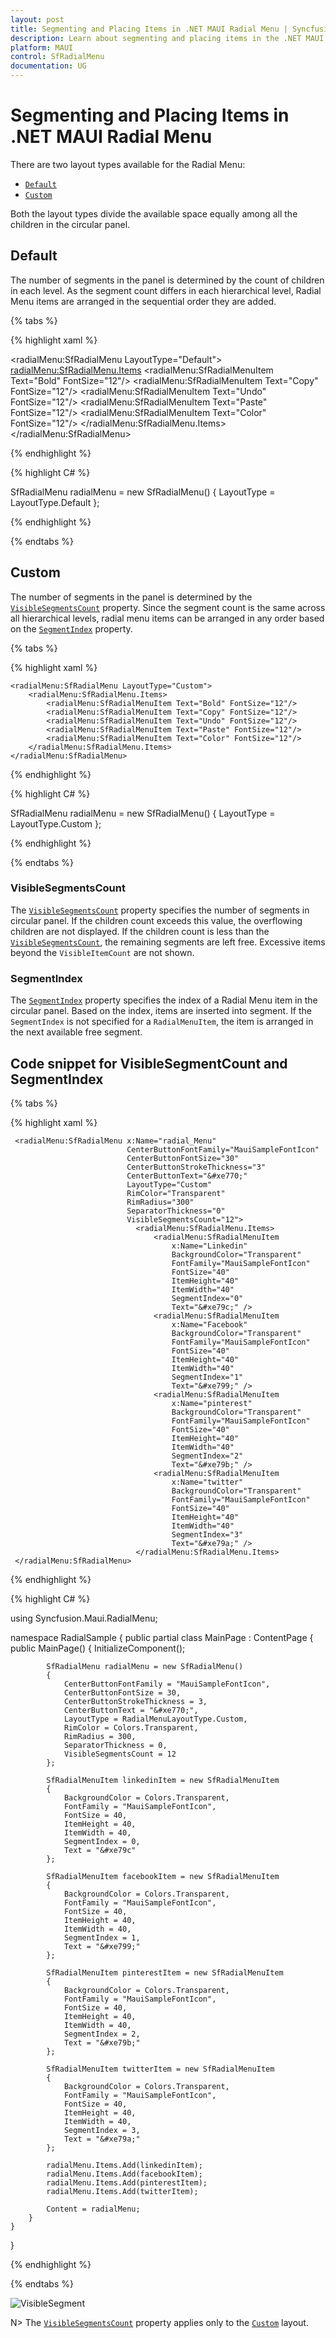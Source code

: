 ```yaml
---
layout: post
title: Segmenting and Placing Items in .NET MAUI Radial Menu | Syncfusion®
description: Learn about segmenting and placing items in the .NET MAUI Radial Menu control, its elements, and more.
platform: MAUI
control: SfRadialMenu
documentation: UG
---
```


# Segmenting and Placing Items in .NET MAUI Radial Menu

There are two layout types available for the Radial Menu:

*  [`Default`](https://help.syncfusion.com/cr/maui/Syncfusion.Maui.RadialMenu.LayoutType.html#Syncfusion_Maui_RadialMenu_LayoutType_Default)
*  [`Custom`](https://help.syncfusion.com/cr/maui/Syncfusion.Maui.RadialMenu.LayoutType.html#Syncfusion_Maui_RadialMenu_LayoutType_Custom)

Both the layout types divide the available space equally among all the children in the circular panel.

## Default

The number of segments in the panel is determined by the count of children in each level. As the segment count differs in each hierarchical level, Radial Menu items are arranged in the sequential order they are added.

{% tabs %}

{% highlight xaml %}

 <radialMenu:SfRadialMenu LayoutType="Default">
        <radialMenu:SfRadialMenu.Items>
            <radialMenu:SfRadialMenuItem Text="Bold" FontSize="12"/>
            <radialMenu:SfRadialMenuItem Text="Copy" FontSize="12"/>
            <radialMenu:SfRadialMenuItem Text="Undo" FontSize="12"/>
            <radialMenu:SfRadialMenuItem Text="Paste" FontSize="12"/>
            <radialMenu:SfRadialMenuItem Text="Color" FontSize="12"/>
        </radialMenu:SfRadialMenu.Items>
</radialMenu:SfRadialMenu>

{% endhighlight %}

{% highlight C# %}

 SfRadialMenu radialMenu = new SfRadialMenu() 
 {
     LayoutType = LayoutType.Default
 };

{% endhighlight %}

{% endtabs %}

## Custom

The number of segments in the panel is determined by the [`VisibleSegmentsCount`](https://help.syncfusion.com/cr/maui/Syncfusion.Maui.RadialMenu.SfRadialMenu.html#Syncfusion_Maui_RadialMenu_SfRadialMenu_VisibleSegmentsCount) property. Since the segment count is the same across all hierarchical levels, radial menu items can be arranged in any order based on the [`SegmentIndex`](https://help.syncfusion.com/cr/maui/Syncfusion.Maui.RadialMenu.SfRadialMenuItem.html#Syncfusion_Maui_RadialMenu_SfRadialMenuItem_SegmentIndex) property.

{% tabs %}

{% highlight xaml %}

    <radialMenu:SfRadialMenu LayoutType="Custom">
        <radialMenu:SfRadialMenu.Items>
            <radialMenu:SfRadialMenuItem Text="Bold" FontSize="12"/>
            <radialMenu:SfRadialMenuItem Text="Copy" FontSize="12"/>
            <radialMenu:SfRadialMenuItem Text="Undo" FontSize="12"/>
            <radialMenu:SfRadialMenuItem Text="Paste" FontSize="12"/>
            <radialMenu:SfRadialMenuItem Text="Color" FontSize="12"/>
        </radialMenu:SfRadialMenu.Items>
    </radialMenu:SfRadialMenu>

{% endhighlight %}

{% highlight C# %}

 SfRadialMenu radialMenu = new SfRadialMenu() 
 {
     LayoutType = LayoutType.Custom
 };

{% endhighlight %}

{% endtabs %}

### VisibleSegmentsCount

The [`VisibleSegmentsCount`](https://help.syncfusion.com/cr/maui/Syncfusion.Maui.RadialMenu.SfRadialMenu.html#Syncfusion_Maui_RadialMenu_SfRadialMenu_VisibleSegmentsCount) property specifies the number of segments in circular panel. If the children count exceeds this value, the overflowing children are not displayed. If the children count is less than the [`VisibleSegmentsCount`](https://help.syncfusion.com/cr/maui/Syncfusion.Maui.RadialMenu.SfRadialMenu.html#Syncfusion_Maui_RadialMenu_SfRadialMenu_VisibleSegmentsCount), the remaining segments are left free. Excessive items beyond the `VisibleItemCount` are not shown.

### SegmentIndex

The [`SegmentIndex`](https://help.syncfusion.com/cr/maui/Syncfusion.Maui.RadialMenu.SfRadialMenuItem.html#Syncfusion_Maui_RadialMenu_SfRadialMenuItem_SegmentIndex) property specifies the index of a Radial Menu item in the circular panel. Based on the index, items are inserted into segment. If the `SegmentIndex` is not specified for a `RadialMenuItem`, the item is arranged in the next available free segment.

## Code snippet for VisibleSegmentCount and SegmentIndex

{% tabs %}

{% highlight xaml %}

     <radialMenu:SfRadialMenu x:Name="radial_Menu"
                              CenterButtonFontFamily="MauiSampleFontIcon"
                              CenterButtonFontSize="30"
                              CenterButtonStrokeThickness="3"
                              CenterButtonText="&#xe770;"
                              LayoutType="Custom"
                              RimColor="Transparent"
                              RimRadius="300"
                              SeparatorThickness="0"
                              VisibleSegmentsCount="12">
                                <radialMenu:SfRadialMenu.Items>
                                    <radialMenu:SfRadialMenuItem
                                        x:Name="Linkedin"
                                        BackgroundColor="Transparent"
                                        FontFamily="MauiSampleFontIcon"
                                        FontSize="40"
                                        ItemHeight="40"
                                        ItemWidth="40"
                                        SegmentIndex="0"
                                        Text="&#xe79c;" />
                                    <radialMenu:SfRadialMenuItem
                                        x:Name="Facebook"
                                        BackgroundColor="Transparent"
                                        FontFamily="MauiSampleFontIcon"
                                        FontSize="40"
                                        ItemHeight="40"
                                        ItemWidth="40"
                                        SegmentIndex="1"
                                        Text="&#xe799;" />
                                    <radialMenu:SfRadialMenuItem
                                        x:Name="pinterest"
                                        BackgroundColor="Transparent"
                                        FontFamily="MauiSampleFontIcon"
                                        FontSize="40"
                                        ItemHeight="40"
                                        ItemWidth="40"
                                        SegmentIndex="2"
                                        Text="&#xe79b;" />
                                    <radialMenu:SfRadialMenuItem
                                        x:Name="twitter"
                                        BackgroundColor="Transparent"
                                        FontFamily="MauiSampleFontIcon"
                                        FontSize="40"
                                        ItemHeight="40"
                                        ItemWidth="40"
                                        SegmentIndex="3"
                                        Text="&#xe79a;" />
                                </radialMenu:SfRadialMenu.Items>
     </radialMenu:SfRadialMenu>

{% endhighlight %}

{% highlight C# %}

using Syncfusion.Maui.RadialMenu;

namespace RadialSample
{
    public partial class MainPage : ContentPage
    {
        public MainPage()
        {
            InitializeComponent();

            SfRadialMenu radialMenu = new SfRadialMenu()
            {
                CenterButtonFontFamily = "MauiSampleFontIcon",
                CenterButtonFontSize = 30,
                CenterButtonStrokeThickness = 3,
                CenterButtonText = "&#xe770;",
                LayoutType = RadialMenuLayoutType.Custom,
                RimColor = Colors.Transparent,
                RimRadius = 300,
                SeparatorThickness = 0,
                VisibleSegmentsCount = 12
            };

            SfRadialMenuItem linkedinItem = new SfRadialMenuItem
            {
                BackgroundColor = Colors.Transparent,
                FontFamily = "MauiSampleFontIcon",
                FontSize = 40,
                ItemHeight = 40,
                ItemWidth = 40,
                SegmentIndex = 0,
                Text = "&#xe79c"
            };

            SfRadialMenuItem facebookItem = new SfRadialMenuItem
            {
                BackgroundColor = Colors.Transparent,
                FontFamily = "MauiSampleFontIcon",
                FontSize = 40,
                ItemHeight = 40,
                ItemWidth = 40,
                SegmentIndex = 1,
                Text = "&#xe799;"
            };

            SfRadialMenuItem pinterestItem = new SfRadialMenuItem
            {
                BackgroundColor = Colors.Transparent,
                FontFamily = "MauiSampleFontIcon",
                FontSize = 40,
                ItemHeight = 40,
                ItemWidth = 40,
                SegmentIndex = 2,
                Text = "&#xe79b;" 
            };

            SfRadialMenuItem twitterItem = new SfRadialMenuItem
            {
                BackgroundColor = Colors.Transparent,
                FontFamily = "MauiSampleFontIcon",
                FontSize = 40,
                ItemHeight = 40,
                ItemWidth = 40,
                SegmentIndex = 3,
                Text = "&#xe79a;"
            };

            radialMenu.Items.Add(linkedinItem);
            radialMenu.Items.Add(facebookItem);
            radialMenu.Items.Add(pinterestItem);
            radialMenu.Items.Add(twitterItem);

            Content = radialMenu;
        }
    }
}

{% endhighlight %}

{% endtabs %}

![VisibleSegment](images/segmentation/maui-radialmenu-segmentation-segmentIndex.png)

N> The [`VisibleSegmentsCount`](https://help.syncfusion.com/cr/maui/Syncfusion.Maui.RadialMenu.SfRadialMenu.html#Syncfusion_Maui_RadialMenu_SfRadialMenu_VisibleSegmentsCount) property applies only to the [`Custom`](https://help.syncfusion.com/cr/maui/Syncfusion.Maui.RadialMenu.LayoutType.html#Syncfusion_Maui_RadialMenu_LayoutType_Custom) layout.